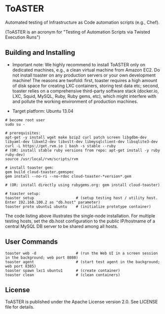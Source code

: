 # ToASTER

Automated testing of Infrastructure as Code automation scripts (e.g., Chef).

(ToASTER is an acronym for "Testing of Automation Scripts via Twisted Execution Runs")

## Building and Installing

* Important note: We highly recommend to install ToASTER only on dedicated machines,
  e.g., a clean virtual machine from Amazon EC2. Do not install toaster on any
  production servers or your own development machine! The reasons are twofold: first, 
  toaster requires a high amount of disk space for creating LXC containers, storing 
  test data etc; second, toaster relies on a comprehensive third-party software stack
  (docker.io, LXC, Squid, MySQL, Ruby, Ruby gems, etc), which might interfere with
  and pollute the working environment of production machines.

* Target platform: Ubuntu 13.04

```
# become root user
sudo su -

# prerequisites:
apt-get -y install wget make bzip2 curl patch screen libgdbm-dev libyaml-dev libxml2-dev libxslt-dev libmysqlclient-dev libsqlite3-dev
curl -L https://get.rvm.io | bash -s stable --ruby
# (OR: install stable ruby versions from repo: apt-get install -y ruby ruby-dev)
source /usr/local/rvm/scripts/rvm

# install toaster gem:
gem build cloud-toaster.gemspec
gem install --no-ri --no-rdoc cloud-toaster-*version*.gem

# (OR: install directly using rubygems.org: gem install cloud-toaster)

# toaster setup:
toaster setup					# (setup testing host / utility host. Enter 192.168.100.2 as "db.host" parameter)
toaster proto ubuntu1 ubuntu	# (initialize prototype container)
```

The code listing above illustrates the single-node installation. For multiple testing hosts,
set the db.host configuration to the public IP/hostname of a central MySQL DB server to be 
shared among all hosts.

## User Commands

```
toaster web -d 					# (run the Web UI in a screen session in the background; web port 8080)
toaster agent 					# (start test agent in the background; web port 8385)
toaster spawn lxc1 ubuntu1		# (create container)
toaster clean					# (clean containers)
```

## License

ToASTER is published under the Apache License version 2.0. See LICENSE file for details.
